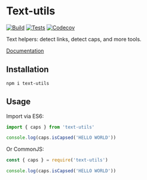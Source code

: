 # Text-utils

[![Build](https://img.shields.io/github/workflow/status/Satont/text-utils/Build%20Project/master)](https://github.com/Satont/text-utils/actions?query=workflow%3A%22Build+Project%22)
[![Tests](https://img.shields.io/github/workflow/status/Satont/text-utils/Test%20Project/master?label=tests)](https://github.com/Satont/text-utils/actions?query=workflow%3A%22Test+Project%22)
[![Codecov](https://codecov.io/gh/Satont/text-utils/branch/master/graph/badge.svg?token=ABFL6BTPXK)](https://codecov.io/gh/Satont/text-utils/)

Text helpers: detect links, detect caps, and more tools.

[Documentation](https://satont.github.io/text-utils/)

## Installation

```shell
npm i text-utils
```

## Usage

Import via ES6:

```typescript
import { caps } from 'text-utils'

console.log(caps.isCapsed('HELLO WORLD'))
```

Or CommonJS:
```js
const { caps } = require('text-utils')

console.log(caps.isCapsed('HELLO WORLD'))
```


